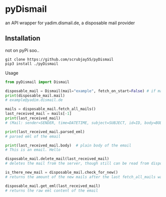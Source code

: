 pyDismail
==============

an API wrapper for yadim.dismail.de, a disposable mail provider

Installation
------------
not on pyPi soo..
    
    git clone https://github.com/scrubjay55/pyDismail
    pip3 install ./pyDismail


Usage
```python
from pyDismail import Dismail

disposable_mail = Dismail(mail="example", fetch_on_start=False) # if mail is left None, a random one will be assigned
print(disposable_mail.mail)
# example@yadim.dismail.de

mails = disposable_mail.fetch_all_mails()
last_received_mail = mails[-1]
print(last_received_mail)
# (Mail: sender=SENDER, time=DATETIME, subject=SUBJECT, id=ID, body=BODY)

print(last_received_mail.parsed_eml)
# parsed eml of the email

print(last_received_mail.body)  # plain body of the email
# This is an email. Hello

disposable_mail.delete_mail(last_received_mail)
# deletes the mail from the server, though still can be read from disposable_mail.all_mails

is_there_new_mail = disposable_mail.check_for_new()
# returns the amount of the new mails after the last fetch_all_mails was called

disposable_mail.get_eml(last_received_mail)
# returns the raw eml content of the email
```